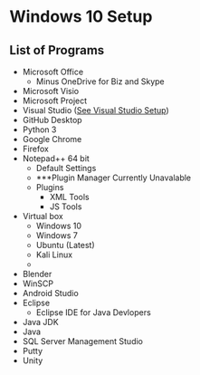 # Windows 10 Setup
## List of Programs
- Microsoft Office
  - Minus OneDrive for Biz and Skype
- Microsoft Visio
- Microsoft Project
- Visual Studio ([See Visual Studio Setup](https://github.com/GracelandUniversity-CSIT/Admin-Resources/blob/master/VisualStudioInfo.md))
- GitHub Desktop
- Python 3
- Google Chrome
- Firefox
- Notepad++ 64 bit
  - Default Settings
  - ***Plugin Manager Currently Unavalable
  - Plugins
    - XML Tools
    - JS Tools
- Virtual box
  - Windows 10
  - Windows 7
  - Ubuntu (Latest)
  - Kali Linux
  - 
- Blender
- WinSCP
- Android Studio
- Eclipse
  - Eclipse IDE for Java Devlopers
- Java JDK
- Java
- SQL Server Management Studio
- Putty
- Unity
